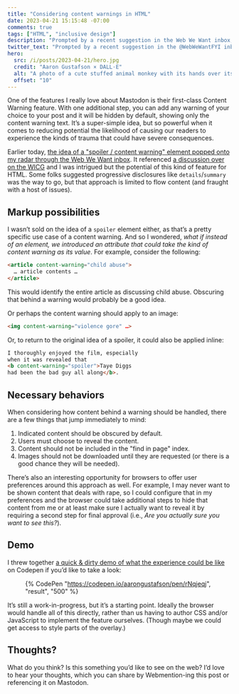 ```yaml
---
title: "Considering content warnings in HTML"
date: 2023-04-21 15:15:48 -07:00
comments: true
tags: ["HTML", "inclusive design"]
description: "Prompted by a recent suggestion in the Web We Want inbox, I gave some thought to the potential for allowing authors to provide content warnings in their markup."
twitter_text: "Prompted by a recent suggestion in the @WebWeWantFYI inbox, I gave some thought to the potential for content warnings in HTML markup."
hero:
  src: /i/posts/2023-04-21/hero.jpg
  credit: "Aaron Gustafson × DALL·E"
  alt: "A photo of a cute stuffed animal monkey with its hands over its eyes. Camera is tightly framing its head. Its eyes are not visible as they are completely covered by its hands."
  offset: "10"
---
```


One of the features I really love about Mastodon is their first-class Content Warning feature. With one additional step, you can add any warning of your choice to your post and it will be hidden by default, showing only the content warning text. It’s a super-simple idea, but so powerful when it comes to reducing potential the likelihood of causing our readers to experience the kinds of trauma that could have severe consequences.

<!-- more -->

Earlier today, [the idea of a "spoiler / content warning" element popped onto my radar through the Web We Want inbox](https://github.com/WebWeWant/webwewant.fyi/issues/615). It referenced [a discussion over on the WICG](https://discourse.wicg.io/t/standardized-spoiler-tag/5814) and I was intrigued but the potential of this kind of feature for HTML. Some folks suggested progressive disclosures like `details`/`summary` was the way to go, but that approach is limited to flow content (and fraught with a host of issues).

## Markup possibilities

I wasn’t sold on the idea of a `spoiler` element either, as that’s a pretty specific use case of a content warning. And so I wondered, _what if instead of an element, we introduced an attribute that could take the kind of content warning as its value_. For example, consider the following:

```html
<article content-warning="child abuse">
  … article contents …
</article>
```

This would identify the entire article as discussing child abuse. Obscuring that behind a warning would probably be a good idea.

Or perhaps the content warning should apply to an image:

```html
<img content-warning="violence gore" …>
```

Or, to return to the original idea of a spoiler, it could also be applied inline:

```html
I thoroughly enjoyed the film, especially
when it was revealed that
<b content-warning="spoiler">Taye Diggs
had been the bad guy all along</b>.
```

## Necessary behaviors

When considering how content behind a warning should be handled, there are a few things that jump immediately to mind:

1. Indicated content should be obscured by default.
1. Users must choose to reveal the content.
1. Content should not be included in the "find in page" index.
1. Images should not be downloaded until they are requested (or there is a good chance they will be needed).

There’s also an interesting opportunity for browsers to offer user preferences around this approach as well. For example, I may never want to be shown content that deals with rape, so I could configure that in my preferences and the browser could take additional steps to hide that content from me or at least make sure I actually want to reveal it by requiring a second step for final approval (i.e., _Are you actually sure you want to see this?_).

## Demo

I threw together [a quick & dirty demo of what the experience could be like](https://codepen.io/aarongustafson/pen/rNqjeqj) on Codepen if you’d like to take a look:

<figure>

{% CodePen "https://codepen.io/aarongustafson/pen/rNqjeqj", "result", "500" %}

</figure>

It’s still a work-in-progress, but it’s a starting point. Ideally the browser would handle all of this directly, rather than us having to author CSS and/or JavaScript to implement the feature ourselves. (Though maybe we could get access to style parts of the overlay.)

## Thoughts?

What do you think? Is this something you’d like to see on the web? I’d love to hear your thoughts, which you can share by Webmention-ing this post or referencing it on Mastodon.
